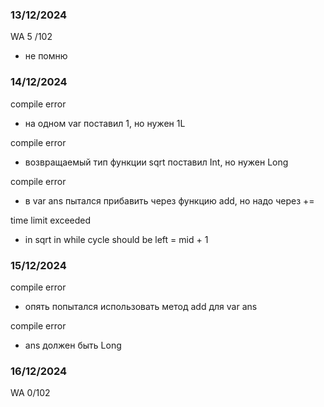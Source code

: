 ### 13/12/2024
WA 5 /102
- не помню 

### 14/12/2024
compile error 
- на одном var поставил 1, но нужен 1L

compile error
- возвращаемый тип функции sqrt поставил Int, но нужен Long

compile error
- в var ans пытался прибавить через функцию add, но надо через +=

time limit exceeded
- in sqrt in while cycle should be left = mid + 1

### 15/12/2024
compile error
- опять попытался использовать метод add для var ans

compile error
- ans должен быть Long

### 16/12/2024
WA 0/102
